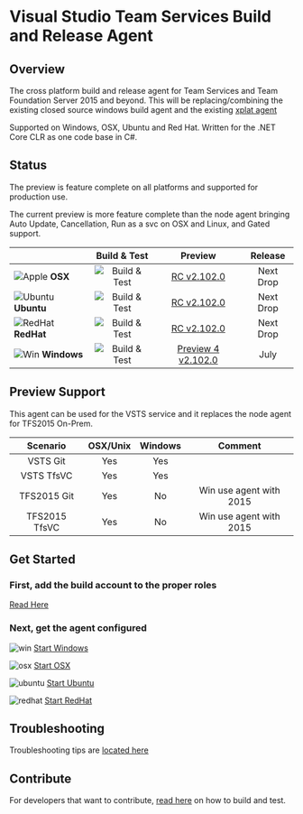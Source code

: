 # Visual Studio Team Services Build and Release Agent

## Overview

The cross platform build and release agent for Team Services and Team Foundation Server 2015 and beyond.  This will be replacing/combining the existing closed source windows build agent and the existing [xplat agent](https://github.com/Microsoft/vso-agent)

Supported on Windows, OSX, Ubuntu and Red Hat.  Written for the .NET Core CLR as one code base in C#.


## Status

The preview is feature complete on all platforms and supported for production use. 

The current preview is more feature complete than the node agent bringing Auto Update, Cancellation, Run as a svc on OSX and Linux, and Gated support.

|   | Build & Test | Preview | Release |
|---|:-----:|:-----:|:-----:|
|![Apple](docs/res/apple_med.png) **OSX**|![Build & Test](https://mseng.visualstudio.com/_apis/public/build/definitions/b924d696-3eae-4116-8443-9a18392d8544/3080/badge?branch=master)| [RC v2.102.0](https://github.com/Microsoft/vsts-agent/releases/tag/v2.102.0) | Next Drop |
|![Ubuntu](docs/res/ubuntu_med.png) **Ubuntu**|![Build & Test](https://mseng.visualstudio.com/_apis/public/build/definitions/b924d696-3eae-4116-8443-9a18392d8544/2853/badge?branch=master)| [RC v2.102.0](https://github.com/Microsoft/vsts-agent/releases/tag/v2.102.0) | Next Drop |
|![RedHat](docs/res/redhat_med.png) **RedHat**|![Build & Test](https://mseng.visualstudio.com/_apis/public/build/definitions/b924d696-3eae-4116-8443-9a18392d8544/3418/badge?branch=master)| [RC v2.102.0](https://github.com/Microsoft/vsts-agent/releases/tag/v2.102.0) | Next Drop |
|![Win](docs/res/win_med.png) **Windows**|![Build & Test](https://mseng.visualstudio.com/_apis/public/build/definitions/b924d696-3eae-4116-8443-9a18392d8544/2850/badge?branch=master)| [Preview 4 v2.102.0](https://github.com/Microsoft/vsts-agent/releases/tag/v2.102.0) | July |

## Preview Support

This agent can be used for the VSTS service and it replaces the node agent for TFS2015 On-Prem.

| Scenario | OSX/Unix | Windows | Comment |
|:-------------:|:-----:|:-----:|:-----:|
| VSTS Git      |  Yes  | Yes   |
| VSTS TfsVC    |  Yes  | Yes  |
| TFS2015 Git   |  Yes  | No    | Win use agent with 2015 |
| TFS2015 TfsVC |  Yes  | No    | Win use agent with 2015 |

## Get Started

### First, add the build account to the proper roles
    
[Read Here](docs/start/roles.md)

### Next, get the agent configured

![win](docs/res/win_sm.png)  [Start Windows](docs/start/startwin.md)  

![osx](docs/res/apple_sm.png)  [Start OSX](docs/start/startosx.md)  

![ubuntu](docs/res/ubuntu_sm.png)  [Start Ubuntu](docs/start/startubuntu.md)  

![redhat](docs/res/redhat_sm.png)  [Start RedHat](docs/start/startredhat.md)  

## Troubleshooting

Troubleshooting tips are [located here](docs/troubleshooting.md)

## Contribute

For developers that want to contribute, [read here](docs/contribute.md) on how to build and test.

